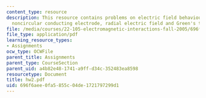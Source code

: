 ```yaml
---
content_type: resource
description: This resource contains problems on electric field behaviour around a
  noncircular conducting electrode, radial electric field and Green's theorem.
file: /media/courses/22-105-electromagnetic-interactions-fall-2005/696f6aee0fa5855c04de1721797299d1_hw2.pdf
file_type: application/pdf
learning_resource_types:
- Assignments
ocw_type: OCWFile
parent_title: Assignments
parent_type: CourseSection
parent_uid: a4b82e48-1741-a9ff-d34c-352483ea8598
resourcetype: Document
title: hw2.pdf
uid: 696f6aee-0fa5-855c-04de-1721797299d1
---
```

